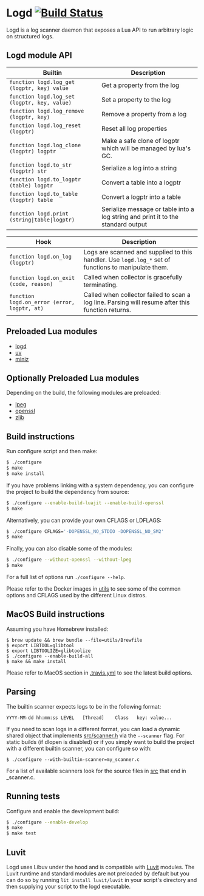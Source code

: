 # Logd [![Build Status](https://travis-ci.org/ernestrc/logd.svg)](https://travis-ci.org/ernestrc/logd)
Logd is a log scanner daemon that exposes a Lua API to run arbitrary logic on structured logs.

## Logd module API
| Builtin | Description |
| --- | --- |
| `function logd.log_get (logptr, key) value` | Get a property from the log |
| `function logd.log_set (logptr, key, value)` | Set a property to the log |
| `function logd.log_remove (logptr, key)` | Remove a property from a log |
| `function logd.log_reset (logptr)` | Reset all log properties |
| `function logd.log_clone (logptr) logptr` | Make a safe clone of logptr which will be managed by lua's GC. |
| `function logd.to_str (logptr) str` | Serialize a log into a string |
| `function logd.to_logptr (table) logptr` | Convert a table into a logptr |
| `function logd.to_table (logptr) table` | Convert a logptr into a table |
| `function logd.print (string\|table\|logptr)` | Serialize message or table into a log string and print it to the standard output |

| Hook | Description |
| --- | --- |
| `function logd.on_log (logptr)` | Logs are scanned and supplied to this handler. Use `logd.log_*` set of functions to manipulate them. |
| `function logd.on_exit (code, reason)` | Called when collector is gracefully terminating. |
| `function logd.on_error (error, logptr, at)` | Called when collector failed to scan a log line. Parsing will resume after this function returns. |

## Preloaded Lua modules
- [logd](#logd-module-api)
- [uv](https://github.com/luvit/luv)
- [miniz](https://github.com/luvit/luvi/blob/master/src/lminiz.c) 

## Optionally Preloaded Lua modules 
Depending on the build, the following modules are preloaded:
- [lpeg](http://www.inf.puc-rio.br/~roberto/lpeg/)
- [openssl](https://github.com/zhaozg/lua-openssl)
- [zlib](https://github.com/brimworks/lua-zlib)

## Build instructions
Run configure script and then make:
```sh
$ ./configure
$ make
$ make install
```
If you have problems linking with a system dependency, you can configure the project to build the dependency from source:
```sh
$ ./configure --enable-build-luajit --enable-build-openssl
$ make
```
Alternatively, you can provide your own CFLAGS or LDFLAGS:
```sh
$ ./configure CFLAGS='-DOPENSSL_NO_STDIO -DOPENSSL_NO_SM2'
$ make
```
Finally, you can also disable some of the modules:
```sh
$ ./configure --without-openssl --without-lpeg
$ make
```
For a full list of options run `./configure --help`.

Please refer to the Docker images in [utils](utils) to see some of the common options and CFLAGS used by the different Linux distros.

## MacOS Build instructions
Assuming you have Homebrew installed:
```
$ brew update && brew bundle --file=utils/Brewfile
$ export LIBTOOL=glibtool
$ export LIBTOOLIZE=glibtoolize
$ ./configure --enable-build-all
$ make && make install
```

Please refer to MacOS section in [.travis.yml](.travis.yml) to see the latest build options.

## Parsing
The builtin scanner expects logs to be in the following format:
```
YYYY-MM-dd hh:mm:ss	LEVEL	[Thread]	Class	key: value...
```
If you need to scan logs in a different format, you can load a dynamic shared object that implements [src/scanner.h](src/scanner.h) via the `--scanner` flag. For static builds (if dlopen is disabled) or if you simply want to build the project with a different builtin scanner, you can configure so with:
```
$ ./configure --with-builtin-scanner=my_scanner.c
```

For a list of available scanners look for the source files in [src](src) that end in \_scanner.c.

## Running tests
Configure and enable the development build:
```sh
$ ./configure --enable-develop
$ make
$ make test
```

## Luvit
Logd uses Libuv under the hood and is compatible with [Luvit](https://luvit.io) modules. The Luvit runtime and standard modules are not preloaded by default but you can do so by running `lit install luvit/luvit` in your script's directory and then supplying your script to the logd executable.
